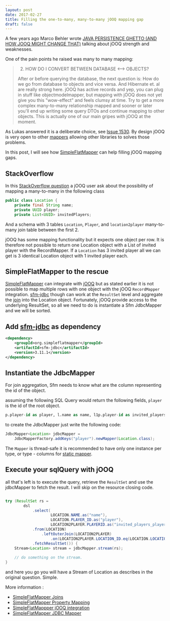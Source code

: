 ```yaml
---
layout: post
date: 2017-02-27
title: Filling the one-to-many, many-to-many jOOQ mapping gap
draft: false
---
```


A few years ago Marco Behler wrote [JAVA PERSISTENCE GHETTO (AND HOW JOOQ MIGHT CHANGE THAT)](https://www.marcobehler.com/2014/07/06/the-java-persistence-ghetto-and-how-jooq-might-change-that-2/)
talking about jOOQ strength and weaknesses. 

One of the pain points he raised was many to many mapping:

> 2. HOW DO I CONVERT BETWEEN DATABASE <--> OBJECTS?
>  
> After or before querying the database, the next question is: How do we go from database to objects and vice versa. And Hibernate et. al are really strong here. jOOQ has active records and yep, you can plug in stuff like objectmodelmapper, but mapping with jOOQ does not yet give you this "wow-effect" and feels clumsy at time. Try to get a more complex many-to-many relationship mapped and sooner or later you'll end up writing some query DTOs and  continue mapping to other objects. This is actually one of our main gripes with jOOQ at the moment.

As Lukas answered it is a deliberate choice, see [Issue 1530](https://github.com/jOOQ/jOOQ/issues/1530). By design jOOQ is 
very open to other [mappers](https://www.jooq.org/doc/3.9/manual/sql-execution/fetching/pojos-with-recordmapper-provider/) allowing 
other libraries to solves those problems.

In this post, I will see how [SimpleFlatMapper](http://simpleflatmapper.org/) can help filling jOOQ mapping gaps.

## StackOverflow

In this [StackOverflow question](http://stackoverflow.com/questions/23329127/jooq-pojos-with-one-to-many-and-many-to-many-relations) a jOOQ user
ask about the possibility of mapping a many-to-many in the following class

```java 
public class Location {
    private final String name;
    private UUID player;
    private List<UUID> invitedPlayers;
```

And a schema with 3 tables `Location`, `Player`, and `location2player` many-to-many join table between the first 2.

jOOQ has some mapping functionality but it expects one object per row. It is therefore not possible 
to return one Location object with a List of invited player with the RecordMapper. If a `Location` has 3 invited player
all we can get is 3 identical Location object with 1 invited player each.

## SimpleFlatMapper to the rescue

[SimpleFlatMapper](http://simpleflatmapper.org/) can integrate with [jOOQ](http://simpleflatmapper.org/0106-getting-started-jooq.html) but as stated earlier it is not possible to map multiple rows with one object with the jOOQ `RecordMapper` integration.
[sfm-jdbc](http://simpleflatmapper.org/0102-getting-started-jdbc.html) though can work at the `ResultSet` level and aggregate the [join](http://simpleflatmapper.org/0203-joins.html) into the Location object.
Fortunately, jOOQ provide access to the underlying ResultSet, so all we need to do is instantiate a Sfm JdbcMapper and we will be sorted.

## Add [sfm-jdbc](http://search.maven.org/#artifactdetails%7Corg.simpleflatmapper%7Csfm-jdbc%7C3.11.1%7C) as dependency 

```xml
<dependency>
    <groupId>org.simpleflatmapper</groupId>
    <artifactId>sfm-jdbc</artifactId>
    <version>3.11.1</version>
</dependency>
```
 
## Instantiate the JdbcMapper

For join aggregation, Sfm needs to know what are the column representing the id of the object.

assuming the following SQL Query would return the following fields, `player` is the id of the root object. 

```sql
p.player-id as player, l.name as name, l1p.player-id as invited_players_player
```

to create the JdbcMapper just write the following code:

```java
JdbcMapper<Location> jdbcMapper = 
    JdbcMapperFactory.addKeys("player").newMapper(Location.class);
```

The `Mapper` is thread-safe it is recommended to have only one instance per type, or type - columns for [static mapper](http://simpleflatmapper.org/0102-getting-started-jdbc.html#static-mapping).

## Execute your sqlQuery with jOOQ

all that's left is to execute the query, retrieve the `ResultSet` and use the jdbcMapper to fetch the result.
I will skip on the resource closing code.

```java

try (ResultSet rs = 
        dsl
            .select(
                    LOCATION.NAME.as("name"), 
                    LOCATION.PLAYER_ID.as("player"), 
                    LOCATION2PLAYER.PLAYERID.as("invited_players_player"))
            .from(LOCATION)
                .leftOuterJoin(LOCATION2PLAYER)
                    .on(LOCATION2PLAYER.LOCATION_ID.eq(LOCATION.LOCATION_ID))
            .fetchResultSet()) { 
    Stream<Location> stream = jdbcMapper.stream(rs);
    
    // do something on the stream.
}

```

and here you go you will have a Stream of Location as describes in the original question. Simple.

More information :
* [SimpleFlatMapper Joins](http://simpleflatmapper.org/0203-joins.html)
* [SimpleFlatMapper Property Mapping](http://simpleflatmapper.org/0201-property-mapping.html)
* [SimpleFlatMappper jOOQ integration](http://simpleflatmapper.org/0106-getting-started-jooq.html)
* [SimpleFlatMapper JDBC Mapper](http://simpleflatmapper.org/0102-getting-started-jdbc.html)